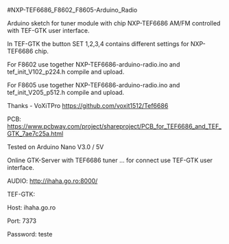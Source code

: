
#NXP-TEF6686_F8602_F8605-Arduino_Radio 

Arduino sketch for tuner module with chip NXP-TEF6686 AM/FM controlled with TEF-GTK user interface.

In TEF-GTK the button SET 1,2,3,4 contains different settings for NXP-TEF6686 chip.

For F8602 use together NXP-TEF6686-arduino-radio.ino and tef_init_V102_p224.h compile and upload.

For F8605 use together NXP-TEF6686-arduino-radio.ino and tef_init_V205_p512.h compile and upload.


Thanks - VoXiTPro https://github.com/voxit1512/Tef6686

PCB: https://www.pcbway.com/project/shareproject/PCB_for_TEF6686_and_TEF_GTK_7ae7c25a.html

Tested on Arduino Nano V3.0 / 5V

Online GTK-Server with TEF6686 tuner ... for connect use TEF-GTK user interface.

AUDIO: http://ihaha.go.ro:8000/

TEF-GTK:

Host: ihaha.go.ro

Port: 7373

Password: teste




